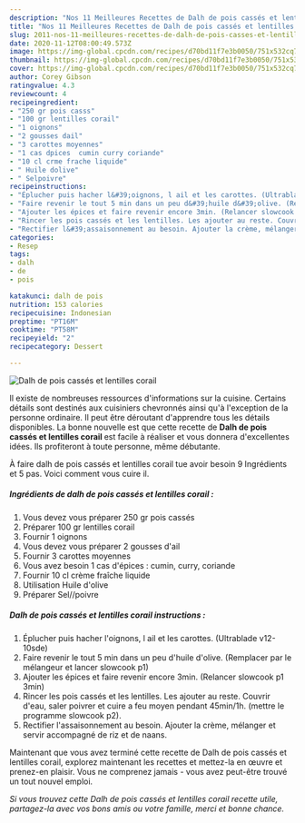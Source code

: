 ```yaml
---
description: "Nos 11 Meilleures Recettes de Dalh de pois cassés et lentilles corail"
title: "Nos 11 Meilleures Recettes de Dalh de pois cassés et lentilles corail"
slug: 2011-nos-11-meilleures-recettes-de-dalh-de-pois-casses-et-lentilles-corail
date: 2020-11-12T08:00:49.573Z
image: https://img-global.cpcdn.com/recipes/d70bd11f7e3b0050/751x532cq70/dalh-de-pois-casses-et-lentilles-corail-photo-principale-de-la-recette.jpg
thumbnail: https://img-global.cpcdn.com/recipes/d70bd11f7e3b0050/751x532cq70/dalh-de-pois-casses-et-lentilles-corail-photo-principale-de-la-recette.jpg
cover: https://img-global.cpcdn.com/recipes/d70bd11f7e3b0050/751x532cq70/dalh-de-pois-casses-et-lentilles-corail-photo-principale-de-la-recette.jpg
author: Corey Gibson
ratingvalue: 4.3
reviewcount: 4
recipeingredient:
- "250 gr pois casss"
- "100 gr lentilles corail"
- "1 oignons"
- "2 gousses dail"
- "3 carottes moyennes"
- "1 cas dpices  cumin curry coriande"
- "10 cl crme frache liquide"
- " Huile dolive"
- " Selpoivre"
recipeinstructions:
- "Éplucher puis hacher l&#39;oignons, l ail et les carottes. (Ultrablade v12-10sde)"
- "Faire revenir le tout 5 min dans un peu d&#39;huile d&#39;olive. (Remplacer par le mélangeur et lancer slowcook p1)"
- "Ajouter les épices et faire revenir encore 3min. (Relancer slowcook p1 3min)"
- "Rincer les pois cassés et les lentilles. Les ajouter au reste. Couvrir d&#39;eau, saler poivrer et cuire a feu moyen pendant 45min/1h. (mettre le programme slowcook p2)."
- "Rectifier l&#39;assaisonnement au besoin. Ajouter la crème, mélanger et servir accompagné de riz et de naans."
categories:
- Resep
tags:
- dalh
- de
- pois

katakunci: dalh de pois 
nutrition: 153 calories
recipecuisine: Indonesian
preptime: "PT16M"
cooktime: "PT58M"
recipeyield: "2"
recipecategory: Dessert

---
```



![Dalh de pois cassés et lentilles corail](https://img-global.cpcdn.com/recipes/d70bd11f7e3b0050/751x532cq70/dalh-de-pois-casses-et-lentilles-corail-photo-principale-de-la-recette.jpg)

Il existe de nombreuses ressources d'informations sur la cuisine. Certains détails sont destinés aux cuisiniers chevronnés ainsi qu'à l'exception de la personne ordinaire. Il peut être déroutant d'apprendre tous les détails disponibles. La bonne nouvelle est que cette recette de <strong> Dalh de pois cassés et lentilles corail </strong> est facile à réaliser et vous donnera d'excellentes idées. Ils profiteront à toute personne, même débutante.

<!--inarticleads1-->

À faire dalh de pois cassés et lentilles corail tue avoir besoin 9 Ingrédients et 5 pas. Voici comment vous cuire il.

##### Ingrédients de dalh de pois cassés et lentilles corail :

1. Vous devez vous préparer 250 gr pois cassés
1. Préparer 100 gr lentilles corail
1. Fournir 1 oignons
1. Vous devez vous préparer 2 gousses d&#39;ail
1. Fournir 3 carottes moyennes
1. Vous avez besoin 1 cas d&#39;épices : cumin, curry, coriande
1. Fournir 10 cl crème fraîche liquide
1. Utilisation  Huile d&#39;olive
1. Préparer  Sel//poivre




<!--inarticleads2-->

##### Dalh de pois cassés et lentilles corail instructions :

1. Éplucher puis hacher l&#39;oignons, l ail et les carottes. (Ultrablade v12-10sde)
1. Faire revenir le tout 5 min dans un peu d&#39;huile d&#39;olive. (Remplacer par le mélangeur et lancer slowcook p1)
1. Ajouter les épices et faire revenir encore 3min. (Relancer slowcook p1 3min)
1. Rincer les pois cassés et les lentilles. Les ajouter au reste. Couvrir d&#39;eau, saler poivrer et cuire a feu moyen pendant 45min/1h. (mettre le programme slowcook p2).
1. Rectifier l&#39;assaisonnement au besoin. Ajouter la crème, mélanger et servir accompagné de riz et de naans.




<!--inarticleads1-->

<p>
Maintenant que vous avez terminé cette recette de Dalh de pois cassés et lentilles corail, explorez maintenant les recettes et mettez-la en œuvre et prenez-en plaisir. Vous ne comprenez jamais - vous avez peut-être trouvé un tout nouvel emploi.
</p>

<p>
<i>Si vous trouvez cette Dalh de pois cassés et lentilles corail recette utile, partagez-la avec vos bons amis ou votre famille, merci et bonne chance.</i>
</p>
